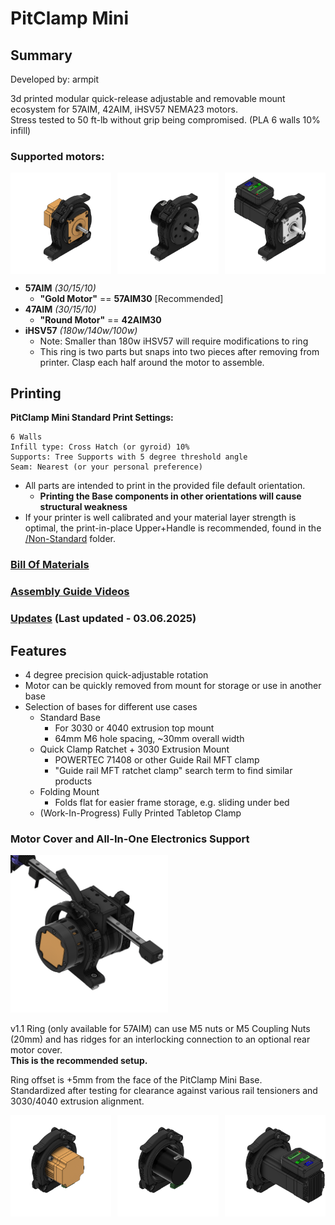 # PitClamp Mini
## Summary    
Developed by: armpit


3d printed modular quick-release adjustable and removable mount ecosystem for 57AIM, 42AIM, iHSV57 NEMA23 motors.  
Stress tested to 50 ft-lb without grip being compromised. (PLA 6 walls 10% infill)  
### Supported motors:  
<div style="display: flex; justify-content: space-between;">
  <img src="Images/Workspace/PitClamp%20Mini%20-%2057AIM30%20-%20Back%20Right.png" style="width: 32%; height: auto;" />
  <img src="Images/Workspace/PitClamp%20Mini%20-%2042AIM30%20-%20Back%20Right.png" style="width: 32%; height: auto;" />
  <img src="Images/Workspace/PitClamp%20Mini%20-%20iHSV57%20-%20Back%20Right.png" style="width: 32%; height: auto;" />
</div>

- **57AIM** *(30/15/10)* 
  - **"Gold Motor"** == **57AIM30** [Recommended]
- **47AIM** *(30/15/10)*
  - **"Round Motor"** == **42AIM30**
- **iHSV57** *(180w/140w/100w)*
  - Note: Smaller than 180w iHSV57 will require modifications to ring
  - This ring is two parts but snaps into two pieces after removing from printer. Clasp each half around the motor to assemble.
  

## Printing
**PitClamp Mini Standard Print Settings:**

    6 Walls
    Infill type: Cross Hatch (or gyroid) 10%
    Supports: Tree Supports with 5 degree threshold angle
    Seam: Nearest (or your personal preference)
 - All parts are intended to print in the provided file default orientation. 
   - **Printing the Base components in other orientations will cause structural weakness**
 - If your printer is well calibrated and your material layer strength is optimal, the print-in-place Upper+Handle is recommended, found in the [/Non-Standard](Non-standard) folder.

### [Bill Of Materials](BOM.md)  

### [Assembly Guide Videos](ASSEMBLY_GUIDES.md)

### [Updates](UPDATES.md) (Last updated - 03.06.2025)



## Features  
  - 4 degree precision quick-adjustable rotation
  - Motor can be quickly removed from mount for storage or use in another base
  - Selection of bases for different use cases
    - Standard Base
      - For 3030 or 4040 extrusion top mount
      - 64mm M6 hole spacing, ~30mm overall width
    - Quick Clamp Ratchet + 3030 Extrusion Mount
      - POWERTEC 71408 or other Guide Rail MFT clamp
      - "Guide rail MFT ratchet clamp" search term to find similar products
    - Folding Mount
       - Folds flat for easier frame storage, e.g. sliding under bed
    - (Work-In-Progress) Fully Printed Tabletop Clamp

### Motor Cover and All-In-One Electronics Support  
<img src="Images/Workspace/PitClamp%20Mini%20-%20Action.png" style="width: 50%; height: auto;" />

v1.1 Ring (only available for 57AIM) can use M5 nuts or M5 Coupling Nuts (20mm) and has ridges for an interlocking connection to an optional rear motor cover.  
**This is the recommended setup.**


Ring offset is +5mm from the face of the PitClamp Mini Base.  
Standardized after testing for clearance against various rail tensioners and 3030/4040 extrusion alignment.


<div style="display: flex; justify-content: space-between;">
  <img src="Images/Workspace/PitClamp%20Mini%20-%2057AIM30%20-%20Front%20Left.png" style="width: 32%; height: auto;" />
  <img src="Images/Workspace/PitClamp%20Mini%20-%2042AIM30%20-%20Front%20Left.png" style="width: 32%; height: auto;" />
  <img src="Images/Workspace/PitClamp%20Mini%20-%20iHSV57%20-%20Front%20Left.png" style="width: 32%; height: auto;" />
</div>